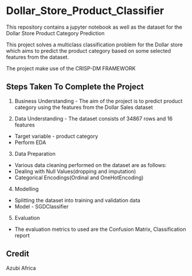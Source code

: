 # Dollar_Store_Product_Classifier

This repository contains a jupyter notebook as well as the dataset for the Dollar Store Product Category Prediction

This project solves a multiclass classification problem for the Dollar store which aims to predict the product category based on some selected features from the dataset.

The project make use of the CRISP-DM FRAMEWORK

## Steps Taken To Complete the Project

1. Business Understanding - The aim of the project is to predict product category using the features from the Dollar Sales dataset

2. Data Understanding - The dataset consists of 34867 rows and 16 features

- Target variable - product category
- Perform EDA

3. Data Preparation

- Various data cleaning performed on the dataset are as follows:
- Dealing with Null Values(dropping and imputation)
- Categorical Encodings(Ordinal and OneHotEncoding)

4. Modelling

- Splitting the dataset into training and validation data
- Model - SGDClassifier

5. Evaluation

- The evaluation metrics to used are the Confusion Matrix, Classification report

## Credit

Azubi Africa
